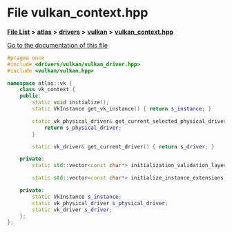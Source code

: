 

# File vulkan\_context.hpp

[**File List**](files.md) **>** [**atlas**](dir_1e6ffef027cfcf7ded3287660b505c9f.md) **>** [**drivers**](dir_1605561db8076fbb4262fa758aa3edc0.md) **>** [**vulkan**](dir_d1501d70e56e021a40f9d93dd0e2ca19.md) **>** [**vulkan\_context.hpp**](vulkan__context_8hpp.md)

[Go to the documentation of this file](vulkan__context_8hpp.md)


```C++
#pragma once
#include <drivers/vulkan/vulkan_driver.hpp>
#include <vulkan/vulkan.hpp>

namespace atlas::vk {
    class vk_context {
    public:
        static void initialize();
        static VkInstance get_vk_instance() { return s_instance; }

        static vk_physical_driver& get_current_selected_physical_driver() {
            return s_physical_driver;
        }

        static vk_driver& get_current_driver() { return s_driver; }

    private:
        static std::vector<const char*> initialization_validation_layers();

        static std::vector<const char*> initialize_instance_extensions();

    private:
        static VkInstance s_instance;
        static vk_physical_driver s_physical_driver;
        static vk_driver s_driver;
    };
};
```


